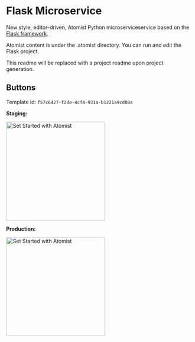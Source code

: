 # Flask Microservice

New style, editor-driven, Atomist Python microserviceservice based on the [Flask framework](http://flask.pocoo.org/). 

Atomist content is under the .atomist directory. You can run and edit the Flask project.

This readme will be replaced with a project readme upon project generation.

## Buttons

Template id: `f57c6427-f2de-4cf4-931a-b1221a9cd08a`

**Staging:**

[<img src="https://github.com/atomisthq/button-service/raw/master/create-project.png" width="267" alt="Set Started with Atomist"/>](https://api-staging.atomist.services/v1/atomize-me/f57c6427-f2de-4cf4-931a-b1221a9cd08a)

**Production:**

[<img src="https://github.com/atomisthq/button-service/raw/master/create-project.png" width="267" alt="Set Started with Atomist"/>](https://api.atomist.com/v1/atomize-me/f57c6427-f2de-4cf4-931a-b1221a9cd08a)
